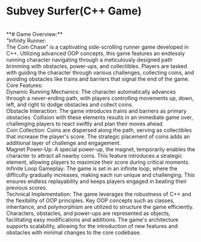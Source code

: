 # Subvey Surfer(C++ Game)
<br>
**# Game Overview:**
<br>
"Infinity Runner:
<br>
The Coin Chase" is a captivating side-scrolling runner game developed in C++. Utilizing advanced OOP concepts, this game features an endlessly running character navigating through a meticulously designed path brimming with obstacles, power-ups, and collectibles. Players are tasked with guiding the character through various challenges, collecting coins, and avoiding obstacles like trains and barriers that signal the end of the game.
<br>
Core Features:
<br>
Dynamic Running Mechanics: The character automatically advances through a never-ending path, with players controlling movements up, down, left, and right to dodge obstacles and collect coins.
<br>
Obstacle Interaction: The game introduces trains and barriers as primary obstacles. Collision with these elements results in an immediate game over, challenging players to react swiftly and plan their moves ahead.
<br>
Coin Collection: Coins are dispersed along the path, serving as collectibles that increase the player's score. The strategic placement of coins adds an additional layer of challenge and engagement.
<br>
Magnet Power-Up: A special power-up, the magnet, temporarily enables the character to attract all nearby coins. This feature introduces a strategic element, allowing players to maximize their score during critical moments.
<br>
Infinite Loop Gameplay: The game is set in an infinite loop, where the difficulty gradually increases, making each run unique and challenging. This ensures endless replayability and keeps players engaged in beating their previous scores.
<br>
Technical Implementation:
The game leverages the robustness of C++ and the flexibility of OOP principles. Key OOP concepts such as classes, inheritance, and polymorphism are utilized to structure the game efficiently. Characters, obstacles, and power-ups are represented as objects, facilitating easy modifications and additions. The game's architecture supports scalability, allowing for the introduction of new features and obstacles with minimal changes to the core codebase.
